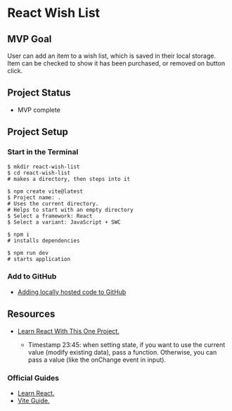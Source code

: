 # React Wish List

## MVP Goal

User can add an item to a wish list, which is saved in their local storage. Item can be checked to show it has been purchased, or removed on button click.

## Project Status

- MVP complete

## Project Setup

### Start in the Terminal

```
$ mkdir react-wish-list
$ cd react-wish-list
# makes a directory, then steps into it
```

```
$ npm create vite@latest
$ Project name: .
# Uses the current directory.
# Helps to start with an empty directory
$ Select a framework: React
$ Select a variant: JavaScript + SWC
```

```
$ npm i
# installs dependencies
```

```
$ npm run dev
# starts application
```

### Add to GitHub

- [Adding locally hosted code to GitHub](https://docs.github.com/en/migrations/importing-source-code/using-the-command-line-to-import-source-code/adding-locally-hosted-code-to-github)

## Resources

- [Learn React With This One Project.](https://www.youtube.com/watch?v=Rh3tobg7hEo)

  - Timestamp 23:45: when setting state, if you want to use the current value (modify existing data), pass a function. Otherwise, you can pass a value (like the onChange event in input).

### Official Guides

- [Learn React.](https://react.dev/learn)
- [Vite Guide.](https://vitejs.dev/guide/)
